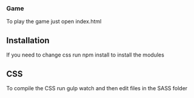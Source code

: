 ### Game

To play the game just open index.html

## Installation

If you need to change css run npm install to install the modules

## CSS

To compile the CSS run gulp watch and then edit files in the SASS folder